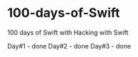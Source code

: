 # 100-days-of-Swift
100 days of Swift with Hacking with Swift

Day#1 - done
Day#2 - done
Day#3 - done

